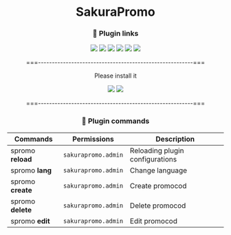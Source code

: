 <div align="center">
  
# SakuraPromo

### 🔗 Plugin links

[![](https://discord.com/api/guilds/1194350591166652498/widget.png)](https://discord.gg/f3M5aZufpc "Discord")
[![](https://img.shields.io/modrinth/dt/SakuraPromo?color=00AF5C&label=Downloads&logo=modrinth)](https://modrinth.com/plugin/sakurapromo "Modrinth Downloads")
[![](https://img.shields.io/modrinth/followers/SakuraPromo?style=flat&color=00AF5C&label=Followers&logo=modrinth)](https://modrinth.com/plugin/sakurapromo "Modrinth Followers")
[![](https://img.shields.io/github/v/release/yushi4ka/SakuraPromo?display_name=release&label=Relese&color=magenta&logo=github)](https://github.com/yushi4ka/SakuraPromo/releases/latest "Latest release")
[![](https://img.shields.io/github/watchers/yushi4ka/SakuraPromo?style=flat&label=Watchears&color=magenta&logo=github)](https://github.com/yushi4ka/SakuraPromo "GitHub Watchers")
[![](https://img.shields.io/github/stars/yushi4ka/SakuraPromo?style=flat&label=Stars&color=magenta&logo=github)](https://github.com/yushi4ka/SakuraPromo/stargazers "GitHub Stars")

<string> ===--------------------------------------------------------=== </string>

Please install it

[![](https://img.shields.io/badge/LuckPerms-LuckPerms?style=flat&color=brightblue)](https://luckperms.net/)
[![](https://img.shields.io/badge/PlaceholderAPI-PlaceholderAPI?style=flat&color=blue)](https://www.spigotmc.org/resources/placeholderapi.6245/)

<string> ===--------------------------------------------------------=== </string>

### 🔧 Plugin commands
|      Commands        |  Permissions             | Description                                           |
|----------------------|--------------------------|-------------------------------------------------------|
| spromo **reload**    |  `sakurapromo.admin`     | Reloading plugin configurations                       |
| spromo **lang**      |  `sakurapromo.admin`     | Change language                                       |
| spromo **create**    |  `sakurapromo.admin`     | Create promocod                                       |
| spromo **delete**    |  `sakurapromo.admin`     | Delete promocod                                       |
| spromo **edit**      |  `sakurapromo.admin`     | Edit promocod                                         |

</div>
